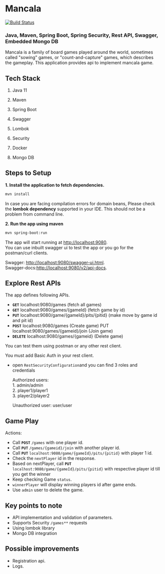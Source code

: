 
  
# Mancala  

[![Build Status](https://travis-ci.org/sushant380/mancala.svg?branch=master)](https://travis-ci.org/sushant380/mancala)

  
### Java, Maven, Spring Boot, Spring Security, Rest API, Swagger, Embedded Mongo DB  
  
Mancala is a family of board games played around the world, sometimes called "sowing" games, or "count-and-capture" games, which describes the gameplay. This application provides api to implement mancala game.  
  
## Tech Stack  
  
1. Java 11  
  
2. Maven   
  
3. Spring Boot  
  
4. Swagger   
  
5. Lombok   
  
6. Security  
  
7. Docker  
  
8. Mongo DB  
  
## Steps to Setup  
  
**1. Install the application to fetch dependencies.**  
```bash  
mvn install  
```  
In case you are facing compilation errors for domain beans, Please check the **lombok dependency** supported in your IDE. This should not be a problem from command line.  
  
**2. Run the app using maven**  
  
```bash  
mvn spring-boot:run  
```  
  
The app will start running at <http://localhost:9080>.  
You can use inbuilt swagger ui to test the app or you go for the postman/curl clients.  
  
Swagger: <http://localhost:9080/swagger-ui.html>.  
Swagger-docs:<http://localhost:9080/v2/api-docs>.  
  
## Explore Rest APIs  
  
The app defines following APIs.  
      
 - **`GET`** localhost:9080/games (fetch all games) 
 - **`GET`** localhost:9080/games/{gameId} (fetch game by id) 
 - **`PUT`** localhost:9080/game/{gameId}/pits/{pitid} (make move by game id and pit id) 
 - **`POST`** localhost:9080/games (Create game) PUT localhost:9080/games/{gameid}/join (Join game)
 - **`DELETE`** localhost:9080/games/{gameid} (Delete game)    
  
You can test them using postman or any other rest client.  
  
 You must add Basic Auth in your rest client.   
+ open `RestSecurityConfiguration`and you can find 3 roles and credentials  
      
    Authorized users:   
        1. admin/admin  
        2. player1/player1  
        3. player2/player2  
      
    Unauthorized user: user/user  
 ## Game Play
 Actions:
+ Call **`POST`** `/games` with one player id.
+ Call **`PUT`** `/games/{gameid}/join` with another player id.
+ Call **`PUT`** `localhost:9080/game/{gameId}/pits/{pitid}` with player 1 id.
+ Check the `nextPlayer` id in the response.
+ Based on nextPlayer, call **`PUT`** `localhost:9080/game/{gameId}/pits/{pitid}` with respective player id till you get the winner
+ Keep checking Game `status`.
+ `winnerPlayer` will display winning players id after game ends.
+ Use `admin` user to delete the game.
## Key points to note  
 
+ API implementation and validation of parameters.  
+ Supports Security `/games**` requests  
+ Using lombok library   
+ Mongo DB integration  
  
## Possible improvements  
  
+ Registration api.  
+ Logs.